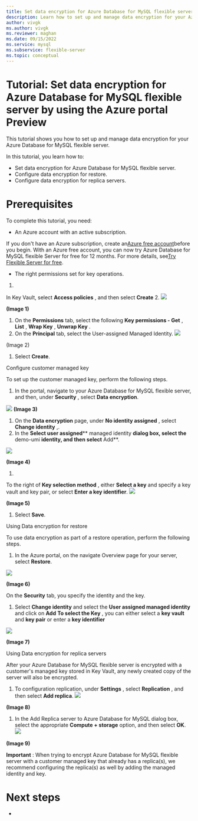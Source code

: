 ```yaml
---
title: Set data encryption for Azure Database for MySQL flexible server by using the Azure portal Preview
description: Learn how to set up and manage data encryption for your Azure Database for MySQL flexible server using Azure portal.
author: vivgk
ms.author: vivgk
ms.reviewer: maghan
ms.date: 09/15/2022
ms.service: mysql
ms.subservice: flexible-server
ms.topic: conceptual
---
```


# Tutorial: Set data encryption for Azure Database for MySQL flexible server by using the Azure portal Preview

This tutorial shows you how to set up and manage data encryption for your Azure Database for MySQL flexible server.

In this tutorial, you learn how to:

- Set data encryption for Azure Database for MySQL flexible server.
- Configure data encryption for restore.
- Configure data encryption for replica servers.

# Prerequisites

To complete this tutorial, you need:

- An Azure account with an active subscription.

If you don't have an Azure subscription, create an[Azure free account](https://azure.microsoft.com/free)before you begin. With an Azure free account, you can now try Azure Database for MySQL flexible Server for free for 12 months. For more details, see[Try Flexible Server for free](https://docs.microsoft.com/en-us/azure/mysql/flexible-server/how-to-deploy-on-azure-free-account).

- The right permissions set for key operations.

1.
In Key Vault, select **Access policies** , and then select **Create**
2. ![](RackMultipart20220914-1-wevfkn_html_f5c3099451af0aa.jpg)

**(Image 1)**

1. On the **Permissions** tab, select the following **Key permissions - Get** , **List** , **Wrap Key** , **Unwrap Key**
.
2. On the **Principal** tab, select the User-assigned Managed Identity.
 ![](RackMultipart20220914-1-wevfkn_html_1bfada705d3c0d52.jpg)

(Image 2)

1. Select **Create**.

Configure customer managed key

To set up the customer managed key, perform the following steps.

1. In the portal, navigate to your Azure Database for MySQL flexible server, and then, under **Security** , select **Data encryption**.

![](RackMultipart20220914-1-wevfkn_html_b241467dfa642ada.jpg)
**(Image 3)**

1. On the **Data encryption** page, under **No identity assigned** , select **Change identity** ,.
2. In the **Select user assigned**** managed identity **dialog box, select the** demo-umi **identity, and then select** Add**.

![](RackMultipart20220914-1-wevfkn_html_b93098ce9236bd34.jpg)

**(Image 4)**

1.
To the right of **Key selection method** , either **Select a key** and specify a key vault and key pair, or select **Enter a key identifier**.
 ![](RackMultipart20220914-1-wevfkn_html_87c607bdbe56f832.jpg)

**(Image 5)**

1. Select **Save**.

Using Data encryption for restore

To use data encryption as part of a restore operation, perform the following steps.

1. In the Azure portal, on the navigate Overview page for your server, select **Restore**.

![](RackMultipart20220914-1-wevfkn_html_f2333dacfec03390.jpg)

**(Image 6)**

On the **Security** tab, you specify the identity and the key.

1. Select **Change identity** and select the **User assigned managed identity** and click on **Add**
**To select the Key** , you can either select a **key vault** and **key pair** or enter a **key identifier**

![](RackMultipart20220914-1-wevfkn_html_2e04d3923f06d56.jpg)

**(Image 7)**

Using Data encryption for replica servers

After your Azure Database for MySQL flexible server is encrypted with a customer's managed key stored in Key Vault, any newly created copy of the server will also be encrypted.

1. To configuration replication, under **Settings** , select **Replication** , and then select **Add replica**. ![](RackMultipart20220914-1-wevfkn_html_28e76840d324ccc.jpg)

**(Image 8)**

1. In the Add Replica server to Azure Database for MySQL dialog box, select the appropriate **Compute + storage** option, and then select **OK**.
 ![](RackMultipart20220914-1-wevfkn_html_f75a5294ea33eff8.jpg)

**(Image 9)**

**Important** : When trying to encrypt Azure Database for MySQL flexible server with a customer managed key that already has a replica(s), we recommend configuring the replica(s) as well by adding the managed identity and key.

# Next steps

-